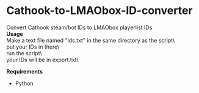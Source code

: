 # Cathook-to-LMAObox-ID-converter
Convert Cathook steam/bot IDs to LMAObox playerlist IDs\
**Usage**\
Make a text file named "ids.txt" in the same directory as the script\    
put your IDs in there\       
run the script\   
your IDs will be in export.txt\

**Requirements**
- Python
